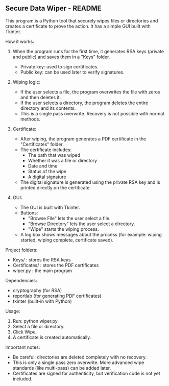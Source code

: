 Secure Data Wiper - README
--------------------------

This program is a Python tool that securely wipes files or directories and creates a certificate to prove the action. It has a simple GUI built with Tkinter.

How it works:
1. When the program runs for the first time, it generates RSA keys (private and public) and saves them in a "Keys" folder.
   - Private key: used to sign certificates.
   - Public key: can be used later to verify signatures.

2. Wiping logic:
   - If the user selects a file, the program overwrites the file with zeros and then deletes it.
   - If the user selects a directory, the program deletes the entire directory and its contents.
   - This is a single pass overwrite. Recovery is not possible with normal methods.

3. Certificate:
   - After wiping, the program generates a PDF certificate in the "Certificates" folder.
   - The certificate includes:
     - The path that was wiped
     - Whether it was a file or directory
     - Date and time
     - Status of the wipe
     - A digital signature
   - The digital signature is generated using the private RSA key and is printed directly on the certificate.

4. GUI:
   - The GUI is built with Tkinter.
   - Buttons:
     - "Browse File" lets the user select a file.
     - "Browse Directory" lets the user select a directory.
     - "Wipe" starts the wiping process.
   - A log box shows messages about the process (for example: wiping started, wiping complete, certificate saved).

Project folders:
- Keys/ : stores the RSA keys
- Certificates/ : stores the PDF certificates
- wiper.py : the main program

Dependencies:
- cryptography (for RSA)
- reportlab (for generating PDF certificates)
- tkinter (built-in with Python)

Usage:
1. Run: python wiper.py
2. Select a file or directory.
3. Click Wipe.
4. A certificate is created automatically.

Important notes:
- Be careful: directories are deleted completely with no recovery.
- This is only a single pass zero overwrite. More advanced wipe standards (like multi-pass) can be added later.
- Certificates are signed for authenticity, but verification code is not yet included.
